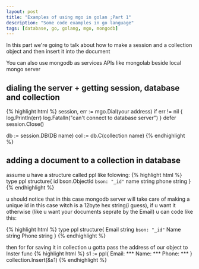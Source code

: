 ```yaml
---
layout: post
title: "Examples of using mgo in golan ;Part 1"
description: "Some code examples in go language"
tags: [database, go, golang, mgo, mongodb]
---
```


In this part we're going to talk about how to make a session and a collection object
and then insert it into the document

You can also use mongodb as services APIs like mongolab beside local mongo server 

## dialing the server + getting session, database and collection
{% highlight html %}
session, err := mgo.Dial(your address)
if err != nil {
  log.Println(err)
  log.Fatalln("can't connect to database server")
}
defer session.Close()

db := session.DB(DB name)
col := db.C(collection name)
{% endhighlight %}


## adding a document to a collection in database
assume u have a structure called ppl like folowing:
{% highlight html %}
type ppl structure{
  id    bson.ObjectId `bson: "_id"`
  name  string
  phone string
}
{% endhighlight %}

u should notice that in this case mongodb server will take care of making a unique id
in this case witch is a 12byte hex string(i guess), if u want it otherwise (like u want your documents
  seprate by the Email) u can code like this:

{% highlight html %}
type ppl structure{
  Email string  `bson: "_id"`
  Name  string
  Phone string
}
{% endhighlight %}

then for for saving it in collection u gotta pass the address of our object to Inster
func
{% highlight html %}
s1 := ppl{
  Email: ***
  Name:  ***
  Phone: ***
}
collection.Insert(&s1)
{% endhighlight %}
